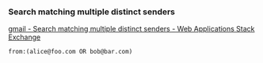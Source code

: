 ###  Search matching multiple distinct senders


[gmail - Search matching multiple distinct senders - Web Applications Stack Exchange](https://webapps.stackexchange.com/questions/88269/search-matching-multiple-distinct-senders "gmail - Search matching multiple distinct senders - Web Applications Stack Exchange")


 

```shell
from:(alice@foo.com OR bob@bar.com)

```
